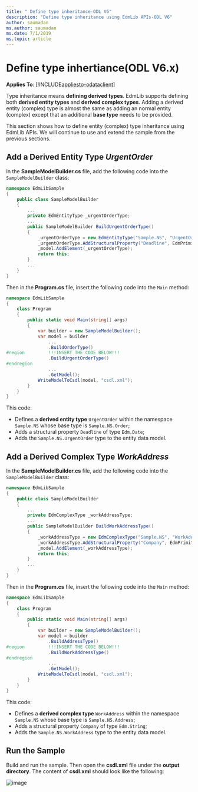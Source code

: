 ```yaml
---
title: " Define type inheritance-ODL V6"
description: "Define type inheritance using EdmLib APIs-ODL V6"
author: saumadan
ms.author: saumadan
ms.date: 7/1/2019
ms.topic: article
---
```

# Define type inhertiance(ODL V6.x)
**Applies To**: [!INCLUDE[appliesto-odataclient](../../includes/appliesto-odatalib-v6.md)]

Type inheritance means **defining derived types**. EdmLib supports defining both **derived entity types** and **derived complex types**. Adding a derived entity (complex) type is almost the same as adding an normal entity (complex) except that an additional **base type** needs to be provided.

This section shows how to define entity (complex) type inheritance using EdmLib APIs. We will continue to use and extend the sample from the previous sections.

## Add a Derived Entity Type *UrgentOrder*

In the **SampleModelBuilder.cs** file, add the following code into the `SampleModelBuilder` class:

```c#
namespace EdmLibSample
{
    public class SampleModelBuilder
    {
        ...
        private EdmEntityType _urgentOrderType;
        ...
        public SampleModelBuilder BuildUrgentOrderType()
        {
            _urgentOrderType = new EdmEntityType("Sample.NS", "UrgentOrder", _orderType);
            _urgentOrderType.AddStructuralProperty("Deadline", EdmPrimitiveTypeKind.Date);
            _model.AddElement(_urgentOrderType);
            return this;
        }
        ...
    }
}
```

Then in the **Program.cs** file, insert the following code into the `Main` method:

```c#
namespace EdmLibSample
{
    class Program
    {
        public static void Main(string[] args)
        {
            var builder = new SampleModelBuilder();
            var model = builder
                ...
                .BuildOrderType()
#region         !!!INSERT THE CODE BELOW!!!
                .BuildUrgentOrderType()
#endregion
                ...
                .GetModel();
            WriteModelToCsdl(model, "csdl.xml");
        }
    }
}
```

This code:

- Defines a **derived entity type** `UrgentOrder` within the namespace `Sample.NS` whose base type is `Sample.NS.Order`;
- Adds a structural property `Deadline` of type `Edm.Date`;
- Adds the `Sample.NS.UrgentOrder` type to the entity data model.

## Add a Derived Complex Type *WorkAddress*

In the **SampleModelBuilder.cs** file, add the following code into the `SampleModelBuilder` class:

```c#
namespace EdmLibSample
{
    public class SampleModelBuilder
    {
        ...
        private EdmComplexType _workAddressType;
        ...
        public SampleModelBuilder BuildWorkAddressType()
        {
            _workAddressType = new EdmComplexType("Sample.NS", "WorkAddress", _addressType);
            _workAddressType.AddStructuralProperty("Company", EdmPrimitiveTypeKind.String);
            _model.AddElement(_workAddressType);
            return this;
        }
        ...
    }
}
```

Then in the **Program.cs** file, insert the following code into the `Main` method:

```c#
namespace EdmLibSample
{
    class Program
    {
        public static void Main(string[] args)
        {
            var builder = new SampleModelBuilder();
            var model = builder
                .BuildAddressType()
#region         !!!INSERT THE CODE BELOW!!!
                .BuildWorkAddressType()
#endregion
                ...
                .GetModel();
            WriteModelToCsdl(model, "csdl.xml");
        }
    }
}
```

This code:

- Defines a **derived complex type** `WorkAddress` within the namespace `Sample.NS` whose base type is `Sample.NS.Address`;
- Adds a structural property `Company` of type `Edm.String`;
- Adds the `Sample.NS.WorkAddress` type to the entity data model.

## Run the Sample

Build and run the sample. Then open the **csdl.xml** file under the **output directory**. The content of **csdl.xml** should look like the following:

![image](/odata/assets/2015-04-19-csdl.png)
